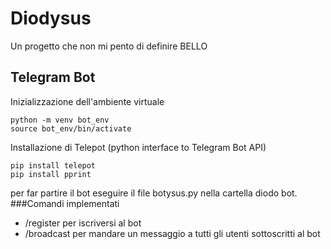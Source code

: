 # Diodysus
Un progetto che non mi pento di definire BELLO
## Telegram Bot 
Inizializzazione dell'ambiente virtuale
```
python -m venv bot_env
source bot_env/bin/activate
```
Installazione di Telepot (python interface to Telegram Bot API)
```
pip install telepot
pip install pprint
```
per far partire il bot eseguire il file botysus.py nella cartella diodo bot.
###Comandi implementati
- /register per iscriversi al bot 
- /broadcast per mandare un messaggio a tutti gli utenti sottoscritti al bot

